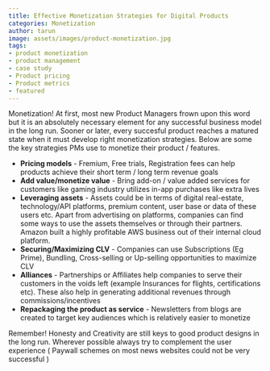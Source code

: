 ```yaml
---
title: Effective Monetization Strategies for Digital Products
categories: Monetization
author: tarun
image: assets/images/product-monetization.jpg
tags:
- product monetization
- product management
- case study
- Product pricing
- Product metrics
- featured
---
```


Monetization! At first, most new Product Managers frown upon this word but it is an absolutely necessary element for any successful business model in the long run. Sooner or later, every succesful product reaches a matured state when it must develop right monetization strategies. Below are some the key strategies PMs use to monetize their product / features. 


* **Pricing models** - Fremium, Free trials, Registration fees can help products achieve their short term / long term revenue goals
* **Add value/monetize value** - Bring add-on / value added services for customers like gaming industry utilizes in-app purchases like extra lives
* **Leveraging assets** - Assets could be in terms of digital real-estate, technology/API platforms, premium content, user base or data of these users etc. Apart from advertising on platforms, companies can find some ways to use the assets themselves or through their partners. Amazon built a highly profitable AWS business out of their internal cloud platform.
* **Securing/Maximizing CLV** - Companies can use Subscriptions (Eg Prime), Bundling, Cross-selling or Up-selling opportunities to maximize CLV
* **Alliances** - Partnerships or Affiliates help companies to serve their customers in the voids left (example Insurances for flights, certifications etc). These also help in generating additional revenues through commissions/incentives
* **Repackaging the product as service** - Newsletters from blogs are created to target key audiences which is relatively easier to monetize

Remember! Honesty and Creativity are still keys to good product designs in the long run. Wherever possible always try to complement the user experience ( Paywall schemes on most news websites could not be very successful )